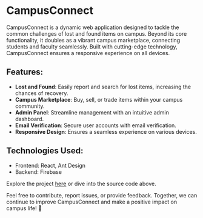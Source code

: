 # CampusConnect

CampusConnect is a dynamic web application designed to tackle the common challenges of lost and found items on campus. Beyond its core functionality, it doubles as a vibrant campus marketplace, connecting students and faculty seamlessly. Built with cutting-edge technology, CampusConnect ensures a responsive experience on all devices.

## Features:

- **Lost and Found**: Easily report and search for lost items, increasing the chances of recovery.
- **Campus Marketplace**: Buy, sell, or trade items within your campus community.
- **Admin Panel**: Streamline management with an intuitive admin dashboard.
- **Email Verification**: Secure user accounts with email verification.
- **Responsive Design**: Ensures a seamless experience on various devices.

## Technologies Used:

- Frontend: React, Ant Design
- Backend: Firebase

Explore the project [here](https://mycampusconnect.vercel.app/) or dive into the source code above.

Feel free to contribute, report issues, or provide feedback. Together, we can continue to improve CampusConnect and make a positive impact on campus life! 🚀
